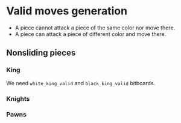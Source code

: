 # Valid moves generation

- A piece cannot attack a piece of the same color nor move there.
- A piece can attack a piece of different color and move there.

## Nonsliding pieces

### King

We need `white_king_valid` and `black_king_valid` bitboards.

### Knights

### Pawns